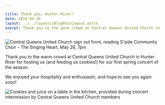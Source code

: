 ```yaml
---

title: Thank you, Hunter River!
date: 2019-05-26
layout: ../../layouts/BlogPostLayout.astro
exerpt: Thank you to the warm crowd at Central Queens United Church in Hunter River for hosting us (and feeding us cookies!) for our first spring concert of the season.
---
```

![](/images/20190526_165719.jpg "Central Queens United Church sign out front, reading S'side Community Choir - The Singing Heart, May 26, 7pm")

Thank you to the warm crowd at Central Queens United Church in Hunter River for hosting us (and feeding us cookies!) for our first spring concert of the season.

We enjoyed your hospitality and enthusiasm, and hope to see you again soon!

![](/images/20190526_195626.jpg "Cookies and juice on a table in the kitchen, provided during concert intermission by Central Queens United Church members")
